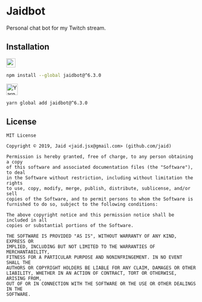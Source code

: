 # Jaidbot


Personal chat bot for my Twitch stream.

## Installation
<a href='https://npmjs.com/package/jaidbot'><img alt='npm logo' src='https://github.com/Jaid/action-readme/raw/master/images/base-assets/npm.png' height='24'/></a>
```bash
npm install --global jaidbot@^6.3.0
```
<a href='https://yarnpkg.com/package/jaidbot'><img alt='Yarn logo' src='https://github.com/Jaid/action-readme/raw/master/images/base-assets/yarn.png' height='30'/></a>
```bash
yarn global add jaidbot@^6.3.0
```




## License
```text
MIT License

Copyright © 2019, Jaid <jaid.jsx@gmail.com> (github.com/jaid)

Permission is hereby granted, free of charge, to any person obtaining a copy
of this software and associated documentation files (the "Software"), to deal
in the Software without restriction, including without limitation the rights
to use, copy, modify, merge, publish, distribute, sublicense, and/or sell
copies of the Software, and to permit persons to whom the Software is
furnished to do so, subject to the following conditions:

The above copyright notice and this permission notice shall be included in all
copies or substantial portions of the Software.

THE SOFTWARE IS PROVIDED "AS IS", WITHOUT WARRANTY OF ANY KIND, EXPRESS OR
IMPLIED, INCLUDING BUT NOT LIMITED TO THE WARRANTIES OF MERCHANTABILITY,
FITNESS FOR A PARTICULAR PURPOSE AND NONINFRINGEMENT. IN NO EVENT SHALL THE
AUTHORS OR COPYRIGHT HOLDERS BE LIABLE FOR ANY CLAIM, DAMAGES OR OTHER
LIABILITY, WHETHER IN AN ACTION OF CONTRACT, TORT OR OTHERWISE, ARISING FROM,
OUT OF OR IN CONNECTION WITH THE SOFTWARE OR THE USE OR OTHER DEALINGS IN THE
SOFTWARE.
```
